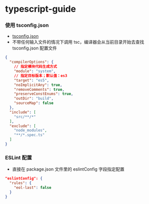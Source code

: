# typescript-guide

### 使用 tsconfig.json
+ [tsconfig.json](http://json.schemastore.org/tsconfig)
+ 不带任何输入文件的情况下调用 tsc，编译器会从当前目录开始去查找tsconfig.json 配置文件

```json
{
  "compilerOptions": {
    // 指定模块代码生成方式
    "module": "system",
    // 指定目标版本；默认值：es3
    "target": "es5",
    "noImplicitAny": true,
    "removeComments": true,
    "preserveConstEnums": true,
    "outDir": "build",
    "sourceMap": false
  },
  "include": [
    "src/**/*"
  ],
  "exclude": [
    "node_modules",
    "**/*.spec.ts"
  ]
}
```

### ESLint 配置
+ 直接在 package.json 文件里的 eslintConfig 字段指定配置

```json
"eslintConfig": {
  "rules": {
    "eol-last": false
  }
}
```